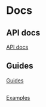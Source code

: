 # Docs

## API docs
[API docs](./api/README.md)

## Guides
[Guides](./guides/)

##
[Examples](../examples/)